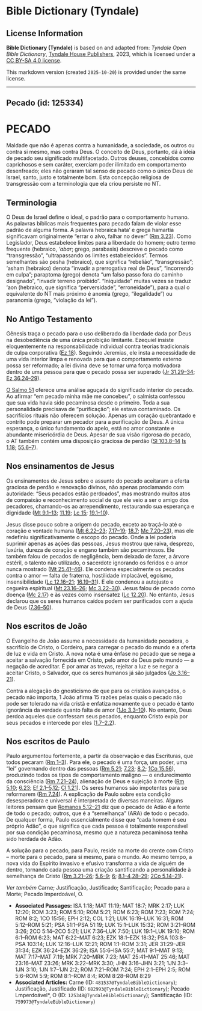 # Bible Dictionary (Tyndale)

## License Information

**Bible Dictionary (Tyndale)** is based on and adapted from: _Tyndale Open Bible Dictionary_, [Tyndale House Publishers](https://tyndaleopenresources.com/), 2023, which is licensed under a [CC BY-SA 4.0 license](https://creativecommons.org/licenses/by-sa/4.0/legalcode.en).

This markdown version (created `2025-10-20`) is provided under the same license.



--------------------------------

## Pecado (id: 125334)

PECADO
======

Maldade que não é apenas contra a humanidade, a sociedade, os outros ou contra si mesmo, mas contra Deus. O conceito de Deus, portanto, dá à ideia de pecado seu significado multifacetado. Outros deuses, concebidos como caprichosos e sem caráter, exerciam poder ilimitado em comportamento desenfreado; eles não geraram tal senso de pecado como o único Deus de Israel, santo, justo e totalmente bom. Esta concepção religiosa de transgressão com a terminologia que ela criou persiste no NT.

Terminologia
------------

O Deus de Israel define o ideal, o padrão para o comportamento humano. As palavras bíblicas mais frequentes para pecado falam de violar esse padrão de alguma forma. A palavra hebraica hata’ e grega hamartia significavam originalmente “errar o alvo, falhar no dever” ([Rm 3\.23](https://ref.ly/Rom3:23)). Como Legislador, Deus estabelece limites para a liberdade do homem; outro termo frequente (hebraico, *‘abar*; grego, parabasis) descreve o pecado como “transgressão”, “ultrapassando os limites estabelecidos”. Termos semelhantes são pesha (hebraico), que significa “rebelião”, “transgressão”; ‘asham (hebraico) denota “invadir a prerrogativa real de Deus”, “incorrendo em culpa”; paraptoma (grego) denota “um falso passo fora do caminho designado”, “invadir terreno proibido”. “Iniquidade” muitas vezes se traduz ‘aon (hebraico, que significa “perversidade”, “erroneidade”), para a qual o equivalente do NT mais próximo é anomia (grego, “ilegalidade”) ou paranomia (grego, “violação da lei”).

No Antigo Testamento
--------------------

Gênesis traça o pecado para o uso deliberado da liberdade dada por Deus na desobediência de uma única proibição limitante. Ezequiel insiste eloquentemente na responsabilidade individual contra teorias tradicionais de culpa corporativa ([Ez 18](https://ref.ly/Ezek18:1-Ezek18:32)). Seguindo Jeremias, ele insta a necessidade de uma vida interior limpa e renovada para que o comportamento externo possa ser reformado; a lei divina deve se tornar uma força motivadora dentro de uma pessoa para que o pecado possa ser superado ([Jr 31\.29–34](https://ref.ly/Jer31:29-Jer31:34); [Ez 36\.24–29](https://ref.ly/Ezek36:24-Ezek36:29)).

[O Salmo 51](https://ref.ly/Ps51:1-Ps51:19) oferece uma análise aguçada do significado interior do pecado. Ao afirmar “em pecado minha mãe me concebeu”, o salmista confessou que sua vida havia sido pecaminosa desde o primeiro. Toda a sua personalidade precisava de “purificação”; ele estava contaminado. Os sacrifícios rituais não oferecem solução. Apenas um coração quebrantado e contrito pode preparar um pecador para a purificação de Deus. A única esperança, o único fundamento do apelo, está no amor constante e abundante misericórdia de Deus. Apesar de sua visão rigorosa do pecado, o AT também contém uma disposição graciosa de perdão ([Sl 103\.8–14](https://ref.ly/Ps103:8-Ps103:14) [Is 1\.18](https://ref.ly/Isa1:18); [55\.6–7](https://ref.ly/Isa55:6-Isa55:7)).

Nos ensinamentos de Jesus
-------------------------

Os ensinamentos de Jesus sobre o assunto do pecado aceitaram a oferta graciosa de perdão e renovação divinos, não apenas proclamando com autoridade: “Seus pecados estão perdoados”, mas mostrando muitos atos de compaixão e reconhecimento social de que ele veio a ser o amigo dos pecadores, chamando\-os ao arrependimento, restaurando sua esperança e dignidade ([Mt 9\.1–13](https://ref.ly/Matt9:1-Matt9:13); [11\.19](https://ref.ly/Matt11:19); [Lc 15](https://ref.ly/Luke15:1-Luke15:32); [19\.1–10](https://ref.ly/Luke19:1-Luke19:10)).

Jesus disse pouco sobre a origem do pecado, exceto ao traçá\-lo até o coração e vontade humana ([Mt 6\.22–23](https://ref.ly/Matt6:22-Matt6:23); [7\.17–19](https://ref.ly/Matt7:17-Matt7:19); [18\.7](https://ref.ly/Matt18:7); [Mc 7\.20–23](https://ref.ly/Mark7:20-Mark7:23)), mas ele redefiniu significativamente o escopo do pecado. Onde a lei poderia suprimir apenas as ações das pessoas, Jesus mostrou que raiva, desprezo, luxúria, dureza de coração e engano também são pecaminosos. Ele também falou de pecados de negligência, bem deixado de fazer, a árvore estéril, o talento não utilizado, o sacerdote ignorando os feridos e o amor nunca mostrado ([Mt 25\.41–46](https://ref.ly/Matt25:41-Matt25:46)). Ele condena especialmente os pecados contra o amor — falta de fraterna, hostilidade implacável, egoísmo, insensibilidade ([Lc 12\.16–21](https://ref.ly/Luke12:16-Luke12:21); [16\.19–31](https://ref.ly/Luke16:19-Luke16:31)). E ele condenou a autojusto e cegueira espiritual ([Mt 23\.16–26](https://ref.ly/Matt23:16-Matt23:26); [Mc 3\.22–30](https://ref.ly/Mark3:22-Mark3:30)). Jesus falou de pecado como doença ([Mc 2\.17](https://ref.ly/Mark2:17)) e às vezes como insensatez ([Lc 12\.20](https://ref.ly/Luke12:20)). No entanto, Jesus declarou que os seres humanos caídos podem ser purificados com a ajuda de Deus ([7\.36–50](https://ref.ly/Luke7:36-Luke7:50)).

Nos escritos de João
--------------------

O Evangelho de João assume a necessidade da humanidade pecadora, o sacrifício de Cristo, o Cordeiro, para carregar o pecado do mundo e a oferta de luz e vida em Cristo. A nova nota é uma ênfase no pecado que se nega a aceitar a salvação fornecida em Cristo, pelo amor de Deus pelo mundo — a negação de acreditar. É por amar as trevas, rejeitar a luz e se negar a aceitar Cristo, o Salvador, que os seres humanos já são julgados ([Jo 3\.16–21](https://ref.ly/John3:16-John3:21)).

Contra a alegação do gnosticismo de que para os cristãos avançados, o pecado não importa, 1 João afirma 15 razões pelas quais o pecado não pode ser tolerado na vida cristã e enfatiza novamente que o pecado é tanto ignorância da verdade quanto falta de amor ([1Jo 3\.3–10](https://ref.ly/1John3:3-1John3:10)). No entanto, Deus perdoa aqueles que confessam seus pecados, enquanto Cristo expia por seus pecados e intercede por eles ([1\.7–2\.2](https://ref.ly/1John1:7-1John2:2)).

Nos escritos de Paulo
---------------------

Paulo argumentou fortemente, a partir da observação e das Escrituras, que todos pecaram ([Rm 1–3](https://ref.ly/Rom1:1-Rom3:31)). Para ele, o pecado é uma força, um poder, uma “lei” governando dentro das pessoas ([Rm 5\.21](https://ref.ly/Rom5:21); [7\.23](https://ref.ly/Rom7:23); [8\.2](https://ref.ly/Rom8:2); [1Co 15\.56](https://ref.ly/1Cor15:56)), produzindo todos os tipos de comportamento maligno — o endurecimento da consciência ([Rm 7\.21–24](https://ref.ly/Rom7:21-Rom7:24)), alienação de Deus e sujeição à morte ([Rm 5\.10](https://ref.ly/Rom5:10); [6\.23](https://ref.ly/Rom6:23); [Ef 2\.1–5,12](https://ref.ly/Eph2:1-Eph2:5); [Cl 1\.21](https://ref.ly/Col1:21)). Os seres humanos são impotentes para se reformarem ([Rm 7\.24](https://ref.ly/Rom7:24)). A explicação de Paulo sobre esta condição desesperadora e universal é interpretada de diversas maneiras. Alguns leitores pensam que [Romanos 5\.12–21](https://ref.ly/Rom5:12-Rom5:21) diz que o pecado de Adão é a fonte de todo o pecado; outros, que é a “semelhança” (ARA) de todo o pecado. De qualquer forma, Paulo essencialmente disse que “cada homem é seu próprio Adão”, o que significa que cada pessoa é totalmente responsável por sua condição pecaminosa, mesmo que a natureza pecaminosa tenha sido herdada de Adão.

A solução para o pecado, para Paulo, reside na morte do crente com Cristo – morte para o pecado, para si mesmo, para o mundo. Ao mesmo tempo, a nova vida do Espírito invasivo e efusivo transforma a vida de alguém de dentro, tornando cada pessoa uma criação santificando a personalidade à semelhança de Cristo ([Rm 3\.21–26](https://ref.ly/Rom3:21-Rom3:26); [5\.6–9](https://ref.ly/Rom5:6-Rom5:9); [6](https://ref.ly/Rom6:1-Rom6:23); [8\.1–4,28–29](https://ref.ly/Rom8:1-Rom8:4); [2Co 5\.14–21](https://ref.ly/2Cor5:14-2Cor5:21)).

*Ver também* Carne; Justificação, Justificado; Santificação; Pecado para a Morte; Pecado Imperdoável, O.

* **Associated Passages:** ISA 1:18; MAT 11:19; MAT 18:7; MRK 2:17; LUK 12:20; ROM 3:23; ROM 5:10; ROM 5:21; ROM 6:23; ROM 7:23; ROM 7:24; ROM 8:2; 1CO 15:56; EPH 2:12; COL 1:21; LUK 16:19–LUK 16:31; ROM 5:12–ROM 5:21; PSA 51:1–PSA 51:19; LUK 15:1–LUK 15:32; ROM 3:21–ROM 3:26; 2CO 5:14–2CO 5:21; LUK 7:36–LUK 7:50; LUK 19:1–LUK 19:10; ROM 6:1–ROM 6:23; MAT 6:22–MAT 6:23; EZK 18:1–EZK 18:32; PSA 103:8–PSA 103:14; LUK 12:16–LUK 12:21; ROM 1:1–ROM 3:31; JER 31:29–JER 31:34; EZK 36:24–EZK 36:29; ISA 55:6–ISA 55:7; MAT 9:1–MAT 9:13; MAT 7:17–MAT 7:19; MRK 7:20–MRK 7:23; MAT 25:41–MAT 25:46; MAT 23:16–MAT 23:26; MRK 3:22–MRK 3:30; JHN 3:16–JHN 3:21; 1JN 3:3–1JN 3:10; 1JN 1:7–1JN 2:2; ROM 7:21–ROM 7:24; EPH 2:1–EPH 2:5; ROM 5:6–ROM 5:9; ROM 8:1–ROM 8:4; ROM 8:28–ROM 8:29
* **Associated Articles:** Carne (ID: `481537@TyndaleBibleDictionary`); Justificação, Justificado (ID: `682993@TyndaleBibleDictionary`); Pecado Lmperdoável*, O (ID: `125348@TyndaleBibleDictionary`); Santificação (ID: `759973@TyndaleBibleDictionary`)

